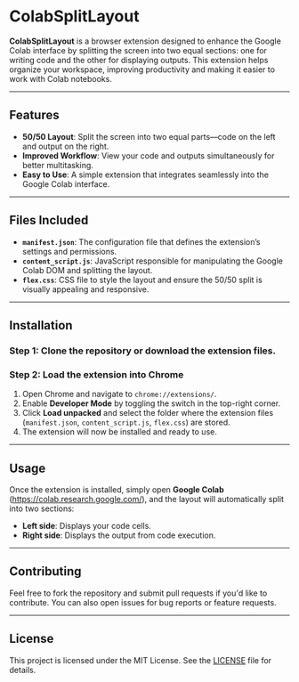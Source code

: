 # **ColabSplitLayout**

**ColabSplitLayout** is a browser extension designed to enhance the Google Colab interface by splitting the screen into two equal sections: one for writing code and the other for displaying outputs. This extension helps organize your workspace, improving productivity and making it easier to work with Colab notebooks.

---

## **Features**

- **50/50 Layout**: Split the screen into two equal parts—code on the left and output on the right.
- **Improved Workflow**: View your code and outputs simultaneously for better multitasking.
- **Easy to Use**: A simple extension that integrates seamlessly into the Google Colab interface.

---

## **Files Included**

- **`manifest.json`**: The configuration file that defines the extension’s settings and permissions.
- **`content_script.js`**: JavaScript responsible for manipulating the Google Colab DOM and splitting the layout.
- **`flex.css`**: CSS file to style the layout and ensure the 50/50 split is visually appealing and responsive.

---

## **Installation**

### **Step 1**: Clone the repository or download the extension files.

### **Step 2**: Load the extension into Chrome

1. Open Chrome and navigate to `chrome://extensions/`.
2. Enable **Developer Mode** by toggling the switch in the top-right corner.
3. Click **Load unpacked** and select the folder where the extension files (`manifest.json`, `content_script.js`, `flex.css`) are stored.
4. The extension will now be installed and ready to use.

---

## **Usage**

Once the extension is installed, simply open **Google Colab** (https://colab.research.google.com/), and the layout will automatically split into two sections:
- **Left side**: Displays your code cells.
- **Right side**: Displays the output from code execution.

---

## **Contributing**

Feel free to fork the repository and submit pull requests if you'd like to contribute. You can also open issues for bug reports or feature requests.

---

## **License**

This project is licensed under the MIT License. See the [LICENSE](LICENSE) file for details.
